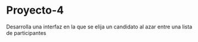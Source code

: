 # Proyecto-4
 Desarrolla una interfaz en la que se elija un candidato al azar entre una lista de participantes
